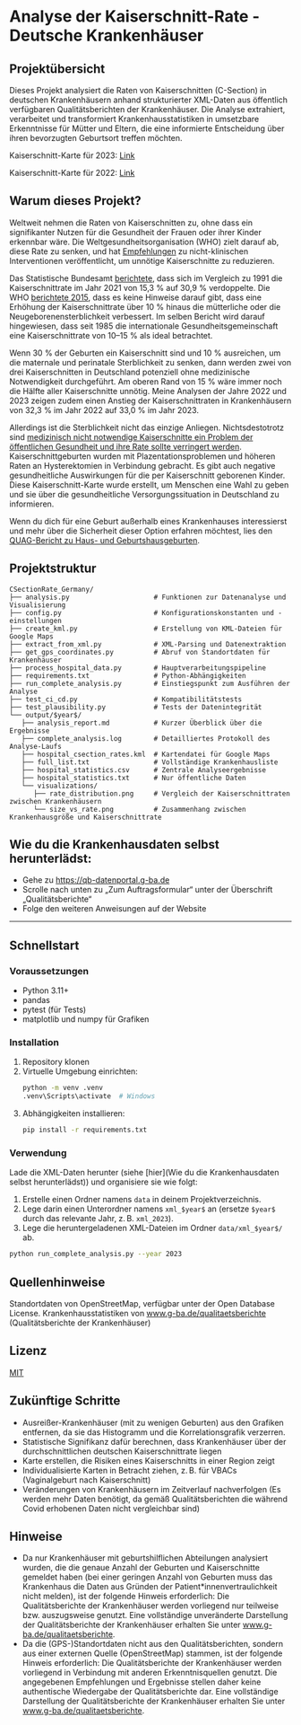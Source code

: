 # Analyse der Kaiserschnitt-Rate - Deutsche Krankenhäuser

## Projektübersicht

Dieses Projekt analysiert die Raten von Kaiserschnitten (C-Section) in deutschen Krankenhäusern anhand strukturierter XML-Daten aus öffentlich verfügbaren Qualitätsberichten der Krankenhäuser. Die Analyse extrahiert, verarbeitet und transformiert Krankenhausstatistiken in umsetzbare Erkenntnisse für Mütter und Eltern, die eine informierte Entscheidung über ihren bevorzugten Geburtsort treffen möchten.

Kaiserschnitt-Karte für 2023: [Link](https://www.google.com/maps/d/u/0/edit?mid=1WXZwVSqyD3cogWQ6pkaoDNaeN_GhZN4&usp=sharing)

Kaiserschnitt-Karte für 2022: [Link](https://www.google.com/maps/d/u/0/edit?mid=1DFZHtyN63QHYThzrG3YtIJKUQQH8U24&usp=sharing)


## Warum dieses Projekt?
Weltweit nehmen die Raten von Kaiserschnitten zu, ohne dass ein signifikanter Nutzen für die Gesundheit der Frauen oder ihrer Kinder erkennbar wäre. Die Weltgesundheitsorganisation (WHO) zielt darauf ab, diese Rate zu senken, und hat [Empfehlungen](https://www.who.int/publications/i/item/9789241550338) zu nicht-klinischen Interventionen veröffentlicht, um unnötige Kaiserschnitte zu reduzieren.

Das Statistische Bundesamt [berichtete](https://www.destatis.de/DE/Presse/Pressemitteilungen/2023/02/PD23_N009_231.html), dass sich im Vergleich zu 1991 die Kaiserschnittrate im Jahr 2021 von 15,3 % auf 30,9 % verdoppelte. Die WHO [berichtete 2015](https://www.who.int/publications/i/item/WHO-RHR-15.02), dass es keine Hinweise darauf gibt, dass eine Erhöhung der Kaiserschnittrate über 10 % hinaus die mütterliche oder die Neugeborenensterblichkeit verbessert. Im selben Bericht wird darauf hingewiesen, dass seit 1985 die internationale Gesundheitsgemeinschaft eine Kaiserschnittrate von 10–15 % als ideal betrachtet.

Wenn 30 % der Geburten ein Kaiserschnitt sind und 10 % ausreichen, um die maternale und perinatale Sterblichkeit zu senken, dann werden zwei von drei Kaiserschnitten in Deutschland potenziell ohne medizinische Notwendigkeit durchgeführt. Am oberen Rand von 15 % wäre immer noch die Hälfte aller Kaiserschnitte unnötig. Meine Analysen der Jahre 2022 und 2023 zeigen zudem einen Anstieg der Kaiserschnittraten in Krankenhäusern von 32,3 % im Jahr 2022 auf 33,0 % im Jahr 2023.

Allerdings ist die Sterblichkeit nicht das einzige Anliegen.
Nichtsdestotrotz sind [medizinisch nicht notwendige Kaiserschnitte ein Problem der öffentlichen Gesundheit und ihre Rate sollte verringert werden](https://onlinelibrary.wiley.com/doi/full/10.1002/hsr2.1274). 
Kaiserschnittgeburten wurden mit Plazentationsproblemen und höheren Raten an Hysterektomien in Verbindung gebracht. Es gibt auch negative gesundheitliche Auswirkungen für die per Kaiserschnitt geborenen Kinder. Diese Kaiserschnitt-Karte wurde erstellt, um Menschen eine Wahl zu geben und sie über die gesundheitliche Versorgungssituation in Deutschland zu informieren.

Wenn du dich für eine Geburt außerhalb eines Krankenhauses interessierst und mehr über die Sicherheit dieser Option erfahren möchtest, lies den [QUAG-Bericht zu Haus- und Geburtshausgeburten](https://www.quag.de/downloads/Quag-Zu_Hause_und_im_Geburtshaus.pdf).

## Projektstruktur

```
CSectionRate_Germany/
├── analysis.py                     # Funktionen zur Datenanalyse und Visualisierung
├── config.py                       # Konfigurationskonstanten und -einstellungen
├── create_kml.py                   # Erstellung von KML-Dateien für Google Maps
├── extract_from_xml.py             # XML-Parsing und Datenextraktion
├── get_gps_coordinates.py          # Abruf von Standortdaten für Krankenhäuser
├── process_hospital_data.py        # Hauptverarbeitungspipeline
├── requirements.txt                # Python-Abhängigkeiten
├── run_complete_analysis.py        # Einstiegspunkt zum Ausführen der Analyse
├── test_ci_cd.py                   # Kompatibilitätstests
├── test_plausibility.py            # Tests der Datenintegrität
└── output/$year$/
   ├── analysis_report.md           # Kurzer Überblick über die Ergebnisse
   ├── complete_analysis.log        # Detailliertes Protokoll des Analyse-Laufs
   ├── hospital_csection_rates.kml  # Kartendatei für Google Maps
   ├── full_list.txt                # Vollständige Krankenhausliste
   ├── hospital_statistics.csv      # Zentrale Analyseergebnisse
   ├── hospital_statistics.txt      # Nur öffentliche Daten
   └── visualizations/
      ├── rate_distribution.png     # Vergleich der Kaiserschnittraten zwischen Krankenhäusern
      └── size_vs_rate.png          # Zusammenhang zwischen Krankenhausgröße und Kaiserschnittrate
```

## Wie du die Krankenhausdaten selbst herunterlädst:
- Gehe zu https://qb-datenportal.g-ba.de
- Scrolle nach unten zu „Zum Auftragsformular“ unter der Überschrift „Qualitätsberichte“
- Folge den weiteren Anweisungen auf der Website
---

## Schnellstart

### Voraussetzungen
- Python 3.11+
- pandas
- pytest (für Tests)
- matplotlib und numpy für Grafiken

### Installation
1. Repository klonen
2. Virtuelle Umgebung einrichten:
   ```bash
   python -m venv .venv
   .venv\Scripts\activate  # Windows
   ```
3. Abhängigkeiten installieren:
   ```bash
   pip install -r requirements.txt
   ```

### Verwendung
Lade die XML-Daten herunter (siehe [hier](Wie du die Krankenhausdaten selbst herunterlädst)) und organisiere sie wie folgt:
1. Erstelle einen Ordner namens `data` in deinem Projektverzeichnis.
2. Lege darin einen Unterordner namens `xml_$year$` an (ersetze `$year$` durch das relevante Jahr, z. B. `xml_2023`).
3. Lege die heruntergeladenen XML-Dateien im Ordner `data/xml_$year$/` ab.

```bash
python run_complete_analysis.py --year 2023
```

## Quellenhinweise
Standortdaten von OpenStreetMap, verfügbar unter der Open Database License. 
Krankenhausstatistiken von www.g-ba.de/qualitaetsberichte (Qualitätsberichte der Krankenhäuser)

## Lizenz
[MIT](LICENSE)

## Zukünftige Schritte
- Ausreißer-Krankenhäuser (mit zu wenigen Geburten) aus den Grafiken entfernen, da sie das Histogramm und die Korrelationsgrafik verzerren.
- Statistische Signifikanz dafür berechnen, dass Krankenhäuser über der durchschnittlichen deutschen Kaiserschnittrate liegen
- Karte erstellen, die Risiken eines Kaiserschnitts in einer Region zeigt
- Individualisierte Karten in Betracht ziehen, z. B. für VBACs (Vaginalgeburt nach Kaiserschnitt)
- Veränderungen von Krankenhäusern im Zeitverlauf nachverfolgen (Es werden mehr Daten benötigt, da gemäß Qualitätsberichten die während Covid erhobenen Daten nicht vergleichbar sind)

## Hinweise
- Da nur Krankenhäuser mit geburtshilflichen Abteilungen analysiert wurden, die die genaue Anzahl der Geburten und Kaiserschnitte gemeldet haben (bei einer geringen Anzahl von Geburten muss das Krankenhaus die Daten aus Gründen der Patient*innenvertraulichkeit nicht melden), ist der folgende Hinweis erforderlich:
Die Qualitätsberichte der Krankenhäuser werden vorliegend nur teilweise bzw. auszugsweise genutzt. Eine vollständige unveränderte Darstellung der Qualitätsberichte der Krankenhäuser erhalten Sie unter www.g-ba.de/qualitaetsberichte.
- Da die (GPS-)Standortdaten nicht aus den Qualitätsberichten, sondern aus einer externen Quelle (OpenStreetMap) stammen, ist der folgende Hinweis erforderlich:
Die Qualitätsberichte der Krankenhäuser werden vorliegend in Verbindung mit anderen Erkenntnisquellen genutzt. Die angegebenen Empfehlungen und Ergebnisse stellen daher keine authentische Wiedergabe der Qualitätsberichte dar. Eine vollständige Darstellung der Qualitätsberichte der Krankenhäuser erhalten Sie unter www.g-ba.de/qualitaetsberichte.
